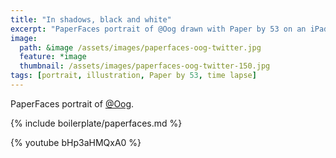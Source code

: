 ```yaml
---
title: "In shadows, black and white"
excerpt: "PaperFaces portrait of @Oog drawn with Paper by 53 on an iPad."
image: 
  path: &image /assets/images/paperfaces-oog-twitter.jpg 
  feature: *image
  thumbnail: /assets/images/paperfaces-oog-twitter-150.jpg
tags: [portrait, illustration, Paper by 53, time lapse]
---
```


PaperFaces portrait of [@Oog](http://twitter.com/Oog).

{% include boilerplate/paperfaces.md %}

{% youtube bHp3aHMQxA0 %}
